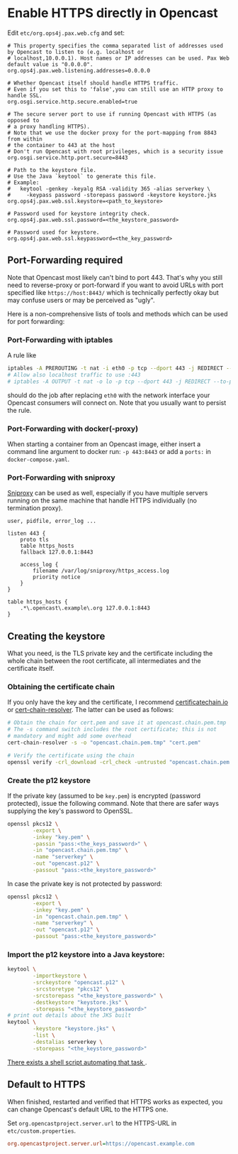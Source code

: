 Enable HTTPS directly in Opencast
=================================

Edit `etc/org.ops4j.pax.web.cfg` and set:

```
# This property specifies the comma separated list of addresses used by Opencast to listen to (e.g. localhost or
# localhost,10.0.0.1). Host names or IP addresses can be used. Pax Web default value is "0.0.0.0".
org.ops4j.pax.web.listening.addresses=0.0.0.0

# Whether Opencast itself should handle HTTPS traffic.
# Even if you set this to 'false',you can still use an HTTP proxy to handle SSL.
org.osgi.service.http.secure.enabled=true

# The secure server port to use if running Opencast with HTTPS (as opposed to
# a proxy handling HTTPS).
# Note that we use the docker proxy for the port-mapping from 8843 from within
# the container to 443 at the host
# Don't run Opencast with root privileges, which is a security issue
org.osgi.service.http.port.secure=8443

# Path to the keystore file.
# Use the Java `keytool` to generate this file.
# Example:
#   keytool -genkey -keyalg RSA -validity 365 -alias serverkey \
#     -keypass password -storepass password -keystore keystore.jks
org.ops4j.pax.web.ssl.keystore=<path_to_keystore>

# Password used for keystore integrity check.
org.ops4j.pax.web.ssl.password=<the_keystore_password>

# Password used for keystore.
org.ops4j.pax.web.ssl.keypassword=<the_key_password>
```


Port-Forwarding required
------------------------

Note that Opencast most likely can't bind to port 443. That's why you still
need to reverse-proxy or port-forward if you want to avoid URLs with port
specified like `https://host:8443/` which is technically perfectly okay but may
confuse users or may be perceived as "ugly".

Here is a non-comprehensive lists of tools and methods which can be used for
port forwarding:


### Port-Forwarding with iptables

A rule like

```sh
iptables -A PREROUTING -t nat -i eth0 -p tcp --dport 443 -j REDIRECT --to-port 8443
# Allow also localhost traffic to use :443
# iptables -A OUTPUT -t nat -o lo -p tcp --dport 443 -j REDIRECT --to-port 8443
```

should do the job after replacing `eth0` with the network interface your
Opencast consumers will connect on. Note that you usually want to persist the
rule.


### Port-Forwarding with docker(-proxy)

When starting a container from an Opencast image, either insert a
command line argument to docker run: `-p 443:8443` or add a `ports:`
in `docker-compose.yaml`.


### Port-Forwarding with sniproxy

[Sniproxy](https://github.com/dlundquist/sniproxy) can be used as well,
especially if you have multiple servers running on the same machine that handle
HTTPS individually (no termination proxy).

```
user, pidfile, error_log ...

listen 443 {
    proto tls
    table https_hosts
    fallback 127.0.0.1:8443

    access_log {
        filename /var/log/sniproxy/https_access.log
        priority notice
    }
}

table https_hosts {
    .*\.opencast\.example\.org 127.0.0.1:8443
}
```


Creating the keystore
---------------------

What you need, is the TLS private key and the certificate including the
whole chain between the root certificate, all intermediates and the
certificate itself.


### Obtaining the certificate chain

If you only have the key and the certificate, I recommend
[certificatechain.io](https://certificatechain.io/) or
[cert-chain-resolver](https://github.com/zakjan/cert-chain-resolver).
The latter can be used as follows:

```bash
# Obtain the chain for cert.pem and save it at opencast.chain.pem.tmp
# The -s command switch includes the root certificate; this is not
# mandatory and might add some overhead
cert-chain-resolver -s -o "opencast.chain.pem.tmp" "cert.pem"

# Verify the certificate using the chain
openssl verify -crl_download -crl_check -untrusted "opencast.chain.pem.tmp" "cert.pem"
```

### Create the p12 keystore

If the private key (assumed to be `key.pem`) is encrypted
(password protected), issue the following command. Note that there
are safer ways supplying the key's password to OpenSSL.

```bash
openssl pkcs12 \
        -export \
        -inkey "key.pem" \
        -passin "pass:<the_keys_password>" \
        -in "opencast.chain.pem.tmp" \
        -name "serverkey" \
        -out "opencast.p12" \
        -passout "pass:<the_keystore_password>"
```

In case the private key is not protected by password:

```bash
openssl pkcs12 \
        -export \
        -inkey "key.pem" \
        -in "opencast.chain.pem.tmp" \
        -name "serverkey" \
        -out "opencast.p12" \
        -passout "pass:<the_keystore_password>"
```


### Import the p12 keystore into a Java keystore:

```bash
keytool \
        -importkeystore \
        -srckeystore "opencast.p12" \
        -srcstoretype "pkcs12" \
        -srcstorepass "<the_keystore_password>" \
        -destkeystore "keystore.jks" \
        -storepass "<the_keystore_password>"
# print out details about the JKS built
keytool \
        -keystore "keystore.jks" \
        -list \
        -destalias serverkey \
        -storepass "<the_keystore_password>"
```

[There exists a shell script automating that task
](https://gist.github.com/pawohl/dd92ff4909e3e2704e36dec747ea238e).


Default to HTTPS
----------------

When finished, restarted and verified that HTTPS works as expected,
you can change Opencast's default URL to the HTTPS one.

Set `org.opencastproject.server.url` to the  HTTPS-URL in
`etc/custom.properties`.

```ini
org.opencastproject.server.url=https://opencast.example.com
```
